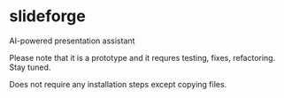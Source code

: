 # slideforge
AI-powered presentation assistant

Please note that it is a prototype and it requres testing, fixes, refactoring. Stay tuned.

Does not require any installation steps except copying files.
